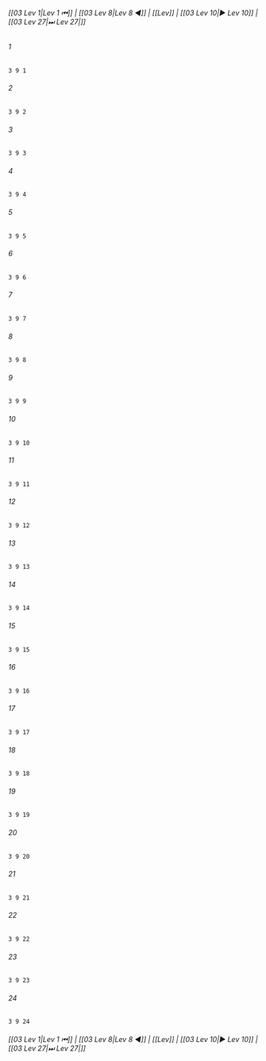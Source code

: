 
###### [[03 Lev 1|Lev 1 ⏮]] | [[03 Lev 8|Lev 8 ◀]] | [[Lev]] | [[03 Lev 10|▶ Lev 10]] | [[03 Lev 27|⏭ Lev 27|]]

###### 1
``` verse
3 9 1 
```
###### 2
``` verse
3 9 2 
```
###### 3
``` verse
3 9 3 
```
###### 4
``` verse
3 9 4 
```
###### 5
``` verse
3 9 5 
```
###### 6
``` verse
3 9 6 
```
###### 7
``` verse
3 9 7 
```
###### 8
``` verse
3 9 8 
```
###### 9
``` verse
3 9 9 
```
###### 10
``` verse
3 9 10 
```
###### 11
``` verse
3 9 11 
```
###### 12
``` verse
3 9 12 
```
###### 13
``` verse
3 9 13 
```
###### 14
``` verse
3 9 14 
```
###### 15
``` verse
3 9 15 
```
###### 16
``` verse
3 9 16 
```
###### 17
``` verse
3 9 17 
```
###### 18
``` verse
3 9 18 
```
###### 19
``` verse
3 9 19 
```
###### 20
``` verse
3 9 20 
```
###### 21
``` verse
3 9 21 
```
###### 22
``` verse
3 9 22 
```
###### 23
``` verse
3 9 23 
```
###### 24
``` verse
3 9 24 
```

###### [[03 Lev 1|Lev 1 ⏮]] | [[03 Lev 8|Lev 8 ◀]] | [[Lev]] | [[03 Lev 10|▶ Lev 10]] | [[03 Lev 27|⏭ Lev 27|]]

